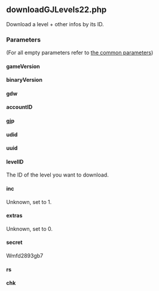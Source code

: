 ## downloadGJLevels22.php
Download a level + other infos by its ID.
### Parameters
(For all empty parameters refer to [the common parameters](common_parameters.md))
#### gameVersion
#### binaryVersion
#### gdw
#### accountID
#### gjp
#### udid
#### uuid
#### levelID
The ID of the level you want to download.
#### inc
Unknown, set to 1.
#### extras
Unknown, set to 0.
#### secret
Wmfd2893gb7
#### rs
#### chk

